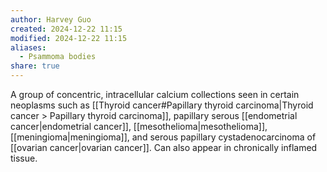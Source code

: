 ```yaml
---
author: Harvey Guo
created: 2024-12-22 11:15
modified: 2024-12-22 11:15
aliases:
  - Psammoma bodies
share: true
---
```

A group of concentric, intracellular calcium collections seen in certain neoplasms such as [[Thyroid cancer#Papillary thyroid carcinoma|Thyroid cancer > Papillary thyroid carcinoma]], papillary serous [[endometrial cancer|endometrial cancer]], [[mesothelioma|mesothelioma]], [[meningioma|meningioma]], and serous papillary cystadenocarcinoma of [[ovarian cancer|ovarian cancer]]. Can also appear in chronically inflamed tissue.

